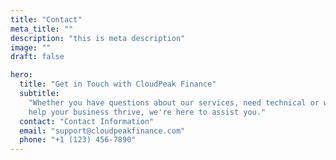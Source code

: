 ```yaml
---
title: "Contact"
meta_title: ""
description: "this is meta description"
image: ""
draft: false

hero:
  title: "Get in Touch with CloudPeak Finance"
  subtitle:
    "Whether you have questions about our services, need technical or want to explore how CloudPeak Finance can
    help your business thrive, we're here to assist you."
  contact: "Contact Information"
  email: "support@cloudpeakfinance.com"
  phone: "+1 (123) 456-7890"
---
```

